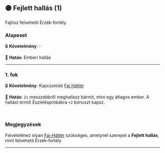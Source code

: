 ## 🟣 Fejlett hallás (1)

<!-- tag: erzekfortely -->

Fajhoz felvehető Érzék-fortély.

### Alapeset

🔒 **Követelmény**:  -

🌟 **Hatás**: Emberi hallás

---
### 1. fok

🔒 **Követelmény**: Kapcsolódó [Faj Háttér](../021_faj_hatterek.md)

🌟 **Hatás**: `2x` messzebbről meghallasz bármit, mint egy átlagos ember. A hallást érintő Észleléspróbákra `+2` bónuszt kapsz.


<br />

### Megjegyzések

Felvételéhez olyan [Faj-Háttér](../021_faj_hatterek.md) szükséges, amelynél szerepel a **Fejlett hallás**, mint felvehető Érzék-fortély

---
